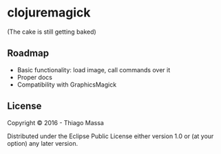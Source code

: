 # clojuremagick

(The cake is still getting baked)

## Roadmap

- Basic functionality: load image, call commands over it
- Proper docs
- Compatibility with GraphicsMagick


## License

Copyright © 2016 - Thiago Massa

Distributed under the Eclipse Public License either version 1.0 or (at
your option) any later version.

